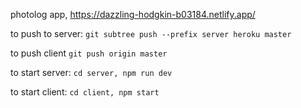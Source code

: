 photolog app, https://dazzling-hodgkin-b03184.netlify.app/

to push to server:
`git subtree push --prefix server heroku master`

to push client
`git push origin master`

to start server:
`cd server, npm run dev`

to start client:
`cd client, npm start`

